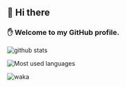 ## 👋 Hi there

### ✋ Welcome to my GitHub profile.

![github stats](https://github-readme-stats.vercel.app/api?username=Eld3rly&show_icons=true&count_private=true&bg_color=45,50D5B7,067D68&title_color=fff&text_color=fff&icon_color=fff&border_radius=10&hide_border=true "Get your lustful cursor away from me!")

![Most used languages](https://github-readme-stats.vercel.app/api/top-langs/?username=Eld3rly&layout=compact&hide_border=true&bg_color=00000000&text_color=888 "Most used languages")

![waka](https://github-readme-stats.vercel.app/api/wakatime?username=Eld3rly&hide_border=true&bg_color=00000000&text_color=888 "My WakaTime")
